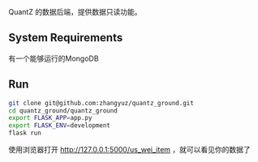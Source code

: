 QuantZ 的数据后端，提供数据只读功能。

## System Requirements
有一个能够运行的MongoDB

## Run
```bash
git clone git@github.com:zhangyuz/quantz_ground.git
cd quantz_ground/quantz_ground
export FLASK_APP=app.py
export FLASK_ENV=development
flask run
```
使用浏览器打开 http://127.0.0.1:5000/us_wei_item ，就可以看见你的数据了
